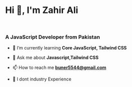 
<p align="center">
  <h1> Hi 👋, I'm Zahir Ali </h1><br>
  <h3>A JavaScript Developer from Pakistan</H3>
</p>

<!--
**zahir-ali/zahir-ali** is a ✨ _special_ ✨ repository because its `README.md` (this file) appears on your GitHub profile.

Here are some ideas to get you started:
-->
<ul dir="auto">
<li>
<p dir="auto">🌱 I’m currently learning <strong>Core JavaScript, Tailwind CSS</strong></p>
</li>
<li>
<p dir="auto">💬 Ask me about <strong>Javascript,Tailwind CSS</strong></p>
</li>
<li>
<p dir="auto">📫 How to reach me <strong><a href="mailto:zahirali48734@gmail.com">buner5544@gmail.com</a></strong></p>
</li>
<li>
<p dir="auto">📄 I dont industry Experience </p>
</li>
</ul>
<!--connect with me-->




